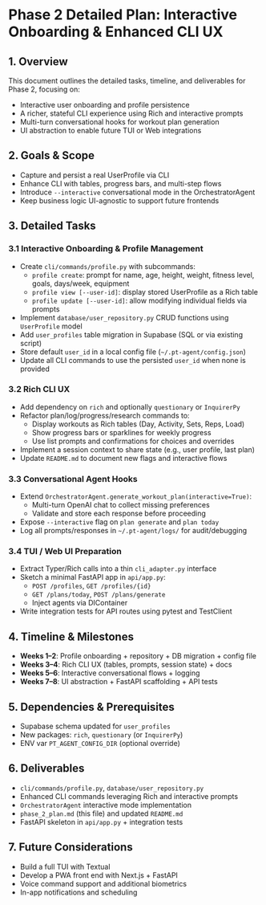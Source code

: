 <!--
Phase 2 Detailed Plan: Interactive Onboarding & Enhanced CLI UX
-->
# Phase 2 Detailed Plan: Interactive Onboarding & Enhanced CLI UX

## 1. Overview
This document outlines the detailed tasks, timeline, and deliverables for Phase 2, focusing on:
- Interactive user onboarding and profile persistence
- A richer, stateful CLI experience using Rich and interactive prompts
- Multi-turn conversational hooks for workout plan generation
- UI abstraction to enable future TUI or Web integrations

## 2. Goals & Scope
- Capture and persist a real UserProfile via CLI
- Enhance CLI with tables, progress bars, and multi-step flows
- Introduce `--interactive` conversational mode in the OrchestratorAgent
- Keep business logic UI-agnostic to support future frontends

## 3. Detailed Tasks

### 3.1 Interactive Onboarding & Profile Management
- Create `cli/commands/profile.py` with subcommands:
  - `profile create`: prompt for name, age, height, weight, fitness level, goals, days/week, equipment
  - `profile view [--user-id]`: display stored UserProfile as a Rich table
  - `profile update [--user-id]`: allow modifying individual fields via prompts
- Implement `database/user_repository.py` CRUD functions using `UserProfile` model
- Add `user_profiles` table migration in Supabase (SQL or via existing script)
- Store default `user_id` in a local config file (`~/.pt-agent/config.json`)
- Update all CLI commands to use the persisted `user_id` when none is provided

### 3.2 Rich CLI UX
- Add dependency on `rich` and optionally `questionary` or `InquirerPy`
- Refactor plan/log/progress/research commands to:
  - Display workouts as Rich tables (Day, Activity, Sets, Reps, Load)
  - Show progress bars or sparklines for weekly progress
  - Use list prompts and confirmations for choices and overrides
- Implement a session context to share state (e.g., user profile, last plan)
- Update `README.md` to document new flags and interactive flows

### 3.3 Conversational Agent Hooks
- Extend `OrchestratorAgent.generate_workout_plan(interactive=True)`:
  - Multi-turn OpenAI chat to collect missing preferences
  - Validate and store each response before proceeding
- Expose `--interactive` flag on `plan generate` and `plan today`
- Log all prompts/responses in `~/.pt-agent/logs/` for audit/debugging

### 3.4 TUI / Web UI Preparation
- Extract Typer/Rich calls into a thin `cli_adapter.py` interface
- Sketch a minimal FastAPI app in `api/app.py`:
  - `POST /profiles`, `GET /profiles/{id}`
  - `GET /plans/today`, `POST /plans/generate`
  - Inject agents via DIContainer
- Write integration tests for API routes using pytest and TestClient

## 4. Timeline & Milestones
- **Weeks 1–2**: Profile onboarding + repository + DB migration + config file
- **Weeks 3–4**: Rich CLI UX (tables, prompts, session state) + docs
- **Weeks 5–6**: Interactive conversational flows + logging
- **Weeks 7–8**: UI abstraction + FastAPI scaffolding + API tests

## 5. Dependencies & Prerequisites
- Supabase schema updated for `user_profiles`
- New packages: `rich`, `questionary` (or `InquirerPy`)
- ENV var `PT_AGENT_CONFIG_DIR` (optional override)

## 6. Deliverables
- `cli/commands/profile.py`, `database/user_repository.py`
- Enhanced CLI commands leveraging Rich and interactive prompts
- `OrchestratorAgent` interactive mode implementation
- `phase_2_plan.md` (this file) and updated `README.md`
- FastAPI skeleton in `api/app.py` + integration tests

## 7. Future Considerations
- Build a full TUI with Textual
- Develop a PWA front end with Next.js + FastAPI
- Voice command support and additional biometrics
- In-app notifications and scheduling